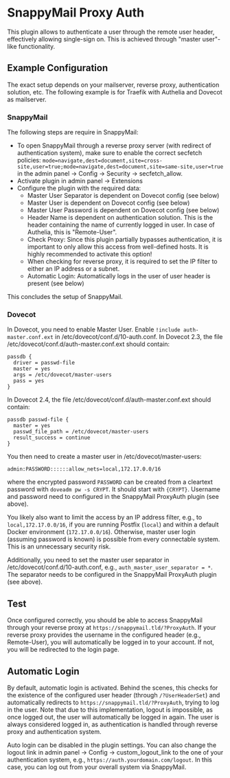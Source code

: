# SnappyMail Proxy Auth

This plugin allows to authenticate a user through the remote user header, effectively allowing single-sign on.
This is achieved through "master user"-like functionality.

## Example Configuration

The exact setup depends on your mailserver, reverse proxy, authentication solution, etc.
The following example is for Traefik with Authelia and Dovecot as mailserver.

### SnappyMail

The following steps are require in SnappyMail:

- To open SnappyMail through a reverse proxy server (with redirect of authentication system), make sure to enable the correct secfetch policies: ```mode=navigate,dest=document,site=cross-site,user=true;mode=navigate,dest=document,site=same-site,user=true``` in the admin panel -> Config -> Security -> secfetch_allow.
- Activate plugin in admin panel -> Extensions
- Configure the plugin with the required data:
   - Master User Separator is dependent on Dovecot config (see below)
   - Master User is dependent on Dovecot config (see below)
   - Master User Password is dependent on Dovecot config (see below)
   - Header Name is dependent on authentication solution. This is the header containing the name of currently logged in user. In case of Authelia, this is "Remote-User".
   - Check Proxy: Since this plugin partially bypasses authentication, it is important to only allow this access from well-defined hosts. It is highly recommended to activate this option!
   - When checking for reverse proxy, it is required to set the IP filter to either an IP address or a subnet.
   - Automatic Login: Automatically logs in the user of user header is present (see below)

This concludes the setup of SnappyMail.

### Dovecot

In Dovecot, you need to enable Master User.
Enable ```!include auth-master.conf.ext``` in /etc/dovecot/conf.d/10-auth.conf.
In Dovecot 2.3, the file /etc/dovecot/conf.d/auth-master.conf.ext should contain:
```
passdb {
  driver = passwd-file
  master = yes
  args = /etc/dovecot/master-users
  pass = yes
}
```

In Dovecot 2.4, the file /etc/dovecot/conf.d/auth-master.conf.ext should contain:
```
passdb passwd-file {
  master = yes
  passwd_file_path = /etc/dovecot/master-users
  result_success = continue
}
```

You then need to create a master user in /etc/dovecot/master-users:
```
admin:PASSWORD::::::allow_nets=local,172.17.0.0/16
```
where the encrypted password ```PASSWORD``` can be created from a cleartext password with ```doveadm pw -s CRYPT```.
It should start with ```{CRYPT}```.
Username and password need to configured in the SnappyMail ProxyAuth plugin (see above).

You likely also want to limit the access by an IP address filter, e.g., to ```local,172.17.0.0/16```, if you are running Postfix (```local```) and within a default Docker environment (```172.17.0.0/16```).
Otherwise, master user login (assuming password is known) is possible from every connectable system.
This is an unnecessary security risk.

Additionally, you need to set the master user separator in /etc/dovecot/conf.d/10-auth.conf, e.g., ```auth_master_user_separator = *```.
The separator needs to be configured in the SnappyMail ProxyAuth plugin (see above).

## Test

Once configured correctly, you should be able to access SnappyMail through your reverse proxy at ```https://snappymail.tld/?ProxyAuth```.
If your reverse proxy provides the username in the configured header (e.g., Remote-User), you will automatically be logged in to your account.
If not, you will be redirected to the login page.

## Automatic Login

By default, automatic login is activated.
Behind the scenes, this checks for the existence of the configured user header (through ```/?UserHeaderSet```) and automatically redirects to ```https://snappymail.tld/?ProxyAuth```, trying to log in the user.
Note that due to this implementation, logout is impossible, as once logged out, the user will automatically be logged in again.
The user is always considered logged in, as authentication is handled through reverse proxy and authentication system.

Auto login can be disabled in the plugin settings.
You can also change the logout link in admin panel -> Config -> custom_logout_link to the one of your authentication system, e.g., ```https://auth.yourdomain.com/logout```.
In this case, you can log out from your overall system via SnappyMail.
